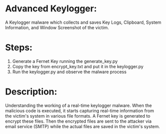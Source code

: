 # Advanced Keylogger:
A Keylogger malware which collects and saves Key Logs, Clipboard, System Information, and Window Screenshot of the victim. 

# Steps:
1. Generate a Fernet Key running the generate_key.py
2. Copy the key from encrypt_key.txt and put it in the keylogger.py
3. Run the keylogger.py and observe the malware process
  
# Description:
Understanding the working of a real-time keylogger malware. 
When the malicious code is executed, it starts capturing real-time information from the victim's system in various file formats. 
A Fernet key is generated to encrypt these files. 
Then the encrypted files are sent to the attacker via email service (SMTP) while the actual files are saved in the victim's system.
